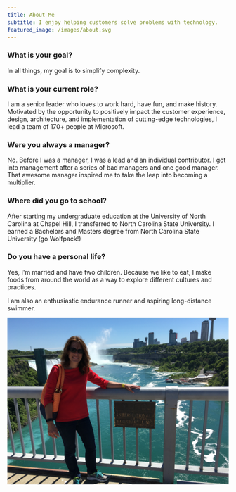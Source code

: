 ```yaml
---
title: About Me  
subtitle: I enjoy helping customers solve problems with technology. 
featured_image: /images/about.svg
---
```


### What is your goal?
In all things, my goal is to simplify complexity.

### What is your current role?
I am a senior leader who loves to work hard, have fun, and make history. Motivated by the opportunity to positively impact the customer experience, design, architecture, and implementation of cutting-edge technologies, I lead a team of 170+ people at Microsoft. 

### Were you always a manager?
No. Before I was a manager, I was a lead and an individual contributor. I got into management after a series of bad managers and one good manager. That awesome manager inspired me to take the leap into becoming a multiplier.

### Where did you go to school?
After starting my undergraduate education at the University of North Carolina at Chapel Hill, I transferred to North Carolina State University. I earned a Bachelors and Masters degree from North Carolina State University (go Wolfpack!)

### Do you have a personal life?
Yes, I'm married and have two children. Because we like to eat, I make foods from around the world as a way to explore different cultures and practices.

I am also an enthusiastic endurance runner and aspiring long-distance swimmer. 

![](/images/me.jpg)


